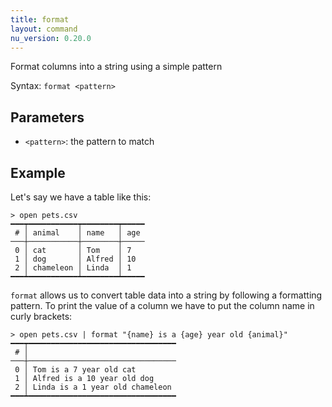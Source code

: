 ```yaml
---
title: format
layout: command
nu_version: 0.20.0
---
```


Format columns into a string using a simple pattern

Syntax: `format <pattern>`

## Parameters

* `<pattern>`: the pattern to match

## Example

Let's say we have a table like this:

```shell
> open pets.csv
━━━┯━━━━━━━━━━━┯━━━━━━━━┯━━━━━
 # │ animal    │ name   │ age
───┼───────────┼────────┼─────
 0 │ cat       │ Tom    │ 7
 1 │ dog       │ Alfred │ 10
 2 │ chameleon │ Linda  │ 1
━━━┷━━━━━━━━━━━┷━━━━━━━━┷━━━━━
```

`format` allows us to convert table data into a string by following a formatting pattern. To print the value of a column we have to put the column name in curly brackets:

```shell
> open pets.csv | format "{name} is a {age} year old {animal}"
━━━┯━━━━━━━━━━━━━━━━━━━━━━━━━━━━━━━━━
 # │
───┼─────────────────────────────────
 0 │ Tom is a 7 year old cat
 1 │ Alfred is a 10 year old dog
 2 │ Linda is a 1 year old chameleon
━━━┷━━━━━━━━━━━━━━━━━━━━━━━━━━━━━━━━━
```

